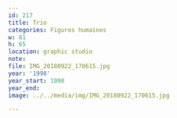 ```yaml
---
id: 217
title: Trio
categories: Figures humaines
w: 81
h: 65
location: graphic studio
note:
file: IMG_20180922_170615.jpg
year: '1998'
year_start: 1998
year_end:
image: ../../media/img/IMG_20180922_170615.jpg

---
```

